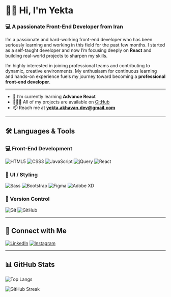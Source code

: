 # 🙋‍♀️ Hi, I'm Yekta

### 💻 A passionate Front-End Developer from Iran

I’m a passionate and hard-working front-end developer who has been seriously learning and working in this field for the past few months. I started as a self-taught developer and now I’m focusing deeply on **React** and building real-world projects to sharpen my skills.

I’m highly interested in joining professional teams and contributing to dynamic, creative environments. My enthusiasm for continuous learning and hands-on experience fuels my journey toward becoming a **professional front-end developer**.

---

- 🌱 I’m currently learning **Advance React**
- 👩🏻‍💻 All of my projects are available on [GitHub](https://github.com/yektaakhavan)
- 📫 Reach me at **yekta.akhavan.dev@gmail.com**

---

## 🛠️ Languages & Tools

### 💻 Front-End Development
![HTML5](https://img.shields.io/badge/HTML5-E34F26?style=flat&logo=html5&logoColor=white)
![CSS3](https://img.shields.io/badge/CSS3-1572B6?style=flat&logo=css3&logoColor=white)
![JavaScript](https://img.shields.io/badge/JavaScript-F7DF1E?style=flat&logo=javascript&logoColor=black)
![jQuery](https://img.shields.io/badge/jQuery-0769AD?style=flat&logo=jquery&logoColor=white)
![React](https://img.shields.io/badge/React-61DAFB?style=flat&logo=react&logoColor=black)

### 🎨 UI / Styling
![Sass](https://img.shields.io/badge/Sass-CC6699?style=flat&logo=sass&logoColor=white)
![Bootstrap](https://img.shields.io/badge/Bootstrap-7952B3?style=flat&logo=bootstrap&logoColor=white)
![Figma](https://img.shields.io/badge/Figma-F24E1E?style=flat&logo=figma&logoColor=white)
![Adobe XD](https://img.shields.io/badge/Adobe%20XD-FF61F6?style=flat&logo=adobe-xd&logoColor=white)

### 🔧 Version Control
![Git](https://img.shields.io/badge/Git-F05032?style=flat&logo=git&logoColor=white)
![GitHub](https://img.shields.io/badge/GitHub-181717?style=flat&logo=github&logoColor=white)

---

## 🔗 Connect with Me

[![LinkedIn](https://img.shields.io/badge/-LinkedIn-0A66C2?style=flat&logo=linkedin&logoColor=white)](https://www.linkedin.com/in/yekta-akhavan/)
[![Instagram](https://img.shields.io/badge/-Instagram-E4405F?style=flat&logo=instagram&logoColor=white)](https://www.instagram.com/)

---

## 📊 GitHub Stats

![Top Langs](https://github-readme-stats.vercel.app/api/top-langs/?username=yektaakhavan&layout=compact&theme=nightowl)

![GitHub Streak](https://streak-stats.demolab.com?user=yektaakhavan&theme=nightowl)





